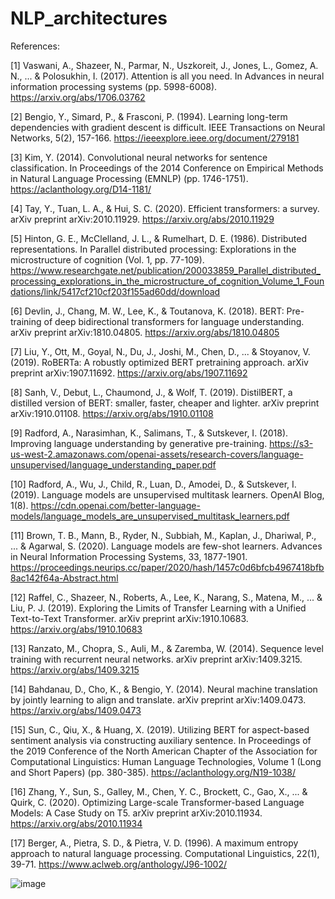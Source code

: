 # NLP_architectures

References:

[1] Vaswani, A., Shazeer, N., Parmar, N., Uszkoreit, J., Jones, L., Gomez, A. N., ... & Polosukhin, I. (2017). Attention is all you need. In Advances in neural information processing systems (pp. 5998-6008). https://arxiv.org/abs/1706.03762

[2] Bengio, Y., Simard, P., & Frasconi, P. (1994). Learning long-term dependencies with gradient descent is difficult. IEEE Transactions on Neural Networks, 5(2), 157-166. https://ieeexplore.ieee.org/document/279181

[3] Kim, Y. (2014). Convolutional neural networks for sentence classification. In Proceedings of the 2014 Conference on Empirical Methods in Natural Language Processing (EMNLP) (pp. 1746-1751). https://aclanthology.org/D14-1181/

[4] Tay, Y., Tuan, L. A., & Hui, S. C. (2020). Efficient transformers: a survey. arXiv preprint arXiv:2010.11929. https://arxiv.org/abs/2010.11929

[5] Hinton, G. E., McClelland, J. L., & Rumelhart, D. E. (1986). Distributed representations. In Parallel distributed processing: Explorations in the microstructure of cognition (Vol. 1, pp. 77-109). https://www.researchgate.net/publication/200033859_Parallel_distributed_processing_explorations_in_the_microstructure_of_cognition_Volume_1_Foundations/link/5417cf210cf203f155ad60dd/download

[6] Devlin, J., Chang, M. W., Lee, K., & Toutanova, K. (2018). BERT: Pre-training of deep bidirectional transformers for language understanding. arXiv preprint arXiv:1810.04805. https://arxiv.org/abs/1810.04805

[7] Liu, Y., Ott, M., Goyal, N., Du, J., Joshi, M., Chen, D., ... & Stoyanov, V. (2019). RoBERTa: A robustly optimized BERT pretraining approach. arXiv preprint arXiv:1907.11692. https://arxiv.org/abs/1907.11692

[8] Sanh, V., Debut, L., Chaumond, J., & Wolf, T. (2019). DistilBERT, a distilled version of BERT: smaller, faster, cheaper and lighter. arXiv preprint arXiv:1910.01108. https://arxiv.org/abs/1910.01108

[9] Radford, A., Narasimhan, K., Salimans, T., & Sutskever, I. (2018). Improving language understanding by generative pre-training. https://s3-us-west-2.amazonaws.com/openai-assets/research-covers/language-unsupervised/language_understanding_paper.pdf

[10] Radford, A., Wu, J., Child, R., Luan, D., Amodei, D., & Sutskever, I. (2019). Language models are unsupervised multitask learners. OpenAI Blog, 1(8). https://cdn.openai.com/better-language-models/language_models_are_unsupervised_multitask_learners.pdf

[11] Brown, T. B., Mann, B., Ryder, N., Subbiah, M., Kaplan, J., Dhariwal, P., ... & Agarwal, S. (2020). Language models are few-shot learners. Advances in Neural Information Processing Systems, 33, 1877-1901. https://proceedings.neurips.cc/paper/2020/hash/1457c0d6bfcb4967418bfb8ac142f64a-Abstract.html

[12] Raffel, C., Shazeer, N., Roberts, A., Lee, K., Narang, S., Matena, M., ... & Liu, P. J. (2019). Exploring the Limits of Transfer Learning with a Unified Text-to-Text Transformer. arXiv preprint arXiv:1910.10683. https://arxiv.org/abs/1910.10683

[13] Ranzato, M., Chopra, S., Auli, M., & Zaremba, W. (2014). Sequence level training with recurrent neural networks. arXiv preprint arXiv:1409.3215. https://arxiv.org/abs/1409.3215

[14] Bahdanau, D., Cho, K., & Bengio, Y. (2014). Neural machine translation by jointly learning to align and translate. arXiv preprint arXiv:1409.0473. https://arxiv.org/abs/1409.0473

[15] Sun, C., Qiu, X., & Huang, X. (2019). Utilizing BERT for aspect-based sentiment analysis via constructing auxiliary sentence. In Proceedings of the 2019 Conference of the North American Chapter of the Association for Computational Linguistics: Human Language Technologies, Volume 1 (Long and Short Papers) (pp. 380-385). https://aclanthology.org/N19-1038/

[16] Zhang, Y., Sun, S., Galley, M., Chen, Y. C., Brockett, C., Gao, X., ... & Quirk, C. (2020). Optimizing Large-scale Transformer-based Language Models: A Case Study on T5. arXiv preprint arXiv:2010.11934. https://arxiv.org/abs/2010.11934

[17] Berger, A., Pietra, S. D., & Pietra, V. D. (1996). A maximum entropy approach to natural language processing. Computational Linguistics, 22(1), 39-71. https://www.aclweb.org/anthology/J96-1002/


![image](https://user-images.githubusercontent.com/70062137/228675737-7135c9bf-1cbc-4028-9a72-73d493085b8d.png)
